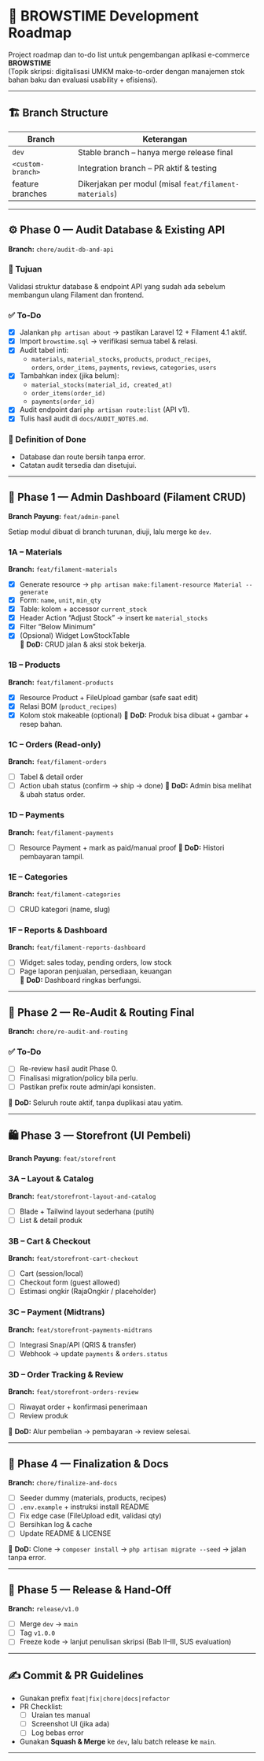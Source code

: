 # 🧭 BROWSTIME Development Roadmap

Project roadmap dan to-do list untuk pengembangan aplikasi e-commerce **BROWSTIME**  
(Topik skripsi: digitalisasi UMKM make-to-order dengan manajemen stok bahan baku dan evaluasi usability + efisiensi).

---

## 🏗️ Branch Structure

| Branch | Keterangan |
|--------|-------------|
| `dev` | Stable branch – hanya merge release final |
| `<custom-branch>`  | Integration branch – PR aktif & testing |
| feature branches | Dikerjakan per modul (misal `feat/filament-materials`) |

---

## ⚙️ Phase 0 — Audit Database & Existing API
**Branch:** `chore/audit-db-and-api`

### 🎯 Tujuan
Validasi struktur database & endpoint API yang sudah ada sebelum membangun ulang Filament dan frontend.

### ✅ To-Do
- [X] Jalankan `php artisan about` → pastikan Laravel 12 + Filament 4.1 aktif.  
- [X] Import `browstime.sql` → verifikasi semua tabel & relasi.  
- [X] Audit tabel inti:
  - `materials`, `material_stocks`, `products`, `product_recipes`,  
    `orders`, `order_items`, `payments`, `reviews`, `categories`, `users`
- [X] Tambahkan index (jika belum):
  - `material_stocks(material_id, created_at)`
  - `order_items(order_id)`
  - `payments(order_id)`
- [X] Audit endpoint dari `php artisan route:list` (API v1).  
- [X] Tulis hasil audit di `docs/AUDIT_NOTES.md`.

### 📘 Definition of Done
- Database dan route bersih tanpa error.
- Catatan audit tersedia dan disetujui.

---

## 🧩 Phase 1 — Admin Dashboard (Filament CRUD)
**Branch Payung:** `feat/admin-panel`

Setiap modul dibuat di branch turunan, diuji, lalu merge ke `dev`.

### 1A – Materials
**Branch:** `feat/filament-materials`
- [X] Generate resource → `php artisan make:filament-resource Material --generate`
- [X] Form: `name`, `unit`, `min_qty`
- [X] Table: kolom + accessor `current_stock`
- [X] Header Action “Adjust Stock” → insert ke `material_stocks`
- [X] Filter “Below Minimum”
- [X] (Opsional) Widget LowStockTable  
🧱 **DoD:** CRUD jalan & aksi stok bekerja.

### 1B – Products
**Branch:** `feat/filament-products`
- [X] Resource Product + FileUpload gambar (safe saat edit)
- [X] Relasi BOM (`product_recipes`)
- [X] Kolom stok makeable (optional)
🧱 **DoD:** Produk bisa dibuat + gambar + resep bahan.

### 1C – Orders (Read-only)
**Branch:** `feat/filament-orders`
- [ ] Tabel & detail order
- [ ] Action ubah status (confirm → ship → done)
🧱 **DoD:** Admin bisa melihat & ubah status order.

### 1D – Payments
**Branch:** `feat/filament-payments`
- [ ] Resource Payment + mark as paid/manual proof
🧱 **DoD:** Histori pembayaran tampil.

### 1E – Categories
**Branch:** `feat/filament-categories`
- [ ] CRUD kategori (name, slug)

### 1F – Reports & Dashboard
**Branch:** `feat/filament-reports-dashboard`
- [ ] Widget: sales today, pending orders, low stock
- [ ] Page laporan penjualan, persediaan, keuangan  
🧱 **DoD:** Dashboard ringkas berfungsi.

---

## 🔁 Phase 2 — Re-Audit & Routing Final
**Branch:** `chore/re-audit-and-routing`

### ✅ To-Do
- [ ] Re-review hasil audit Phase 0.
- [ ] Finalisasi migration/policy bila perlu.
- [ ] Pastikan prefix route admin/api konsisten.

🧱 **DoD:** Seluruh route aktif, tanpa duplikasi atau yatim.

---

## 🛍️ Phase 3 — Storefront (UI Pembeli)
**Branch Payung:** `feat/storefront`

### 3A – Layout & Catalog
**Branch:** `feat/storefront-layout-and-catalog`
- [ ] Blade + Tailwind layout sederhana (putih)
- [ ] List & detail produk

### 3B – Cart & Checkout
**Branch:** `feat/storefront-cart-checkout`
- [ ] Cart (session/local)
- [ ] Checkout form (guest allowed)
- [ ] Estimasi ongkir (RajaOngkir / placeholder)

### 3C – Payment (Midtrans)
**Branch:** `feat/storefront-payments-midtrans`
- [ ] Integrasi Snap/API (QRIS & transfer)
- [ ] Webhook → update `payments` & `orders.status`

### 3D – Order Tracking & Review
**Branch:** `feat/storefront-orders-review`
- [ ] Riwayat order + konfirmasi penerimaan
- [ ] Review produk

🧱 **DoD:** Alur pembelian → pembayaran → review selesai.

---

## 🧹 Phase 4 — Finalization & Docs
**Branch:** `chore/finalize-and-docs`
- [ ] Seeder dummy (materials, products, recipes)
- [ ] `.env.example` + instruksi install README
- [ ] Fix edge case (FileUpload edit, validasi qty)
- [ ] Bersihkan log & cache
- [ ] Update README & LICENSE  

🧱 **DoD:** Clone → `composer install` → `php artisan migrate --seed` → jalan tanpa error.

---

## 🚀 Phase 5 — Release & Hand-Off
**Branch:** `release/v1.0`
- [ ] Merge `dev` → `main`
- [ ] Tag `v1.0.0`
- [ ] Freeze kode → lanjut penulisan skripsi (Bab II–III, SUS evaluation)

---

## ✍️ Commit & PR Guidelines
- Gunakan prefix `feat|fix|chore|docs|refactor`
- PR Checklist:
  - [ ] Uraian tes manual
  - [ ] Screenshot UI (jika ada)
  - [ ] Log bebas error
- Gunakan **Squash & Merge** ke `dev`, lalu batch release ke `main`.

---